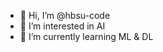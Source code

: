 - 👋 Hi, I’m @hbsu-code
- 👀 I’m interested in AI
- 🌱 I’m currently learning ML & DL

<!---
hbsu-code/hbsu-code is a ✨ special ✨ repository because its `README.md` (this file) appears on your GitHub profile.
You can click the Preview link to take a look at your changes.
--->
